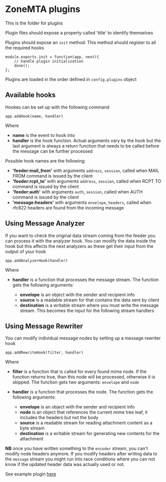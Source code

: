 # ZoneMTA plugins

This is the folder for plugins

Plugin files should expose a property called 'title' to identify themselves

Plugins should expose an `init` method. This method should register to all the required hooks

```
module.exports.init = function(app, next){
    // handle plugin initialization
    done();
};
```

Plugins are loaded in the order defined in `config.plugins` object

## Available hooks

Hookes can be set up with the following command

```
app.addHook(name, handler)
```

Where

- **name** is the event to hook into
- **handler** is the hook function. Actual arguments vary by the hook but the last argument is always a return function that needs to be called before the message can be further processed

Possible hook names are the following:

- **'feeder:mail_from'** with arguments `address`, `session`, called when MAIL FROM command is issued by the client
- **'feeder:rcpt_to'** with arguments `address`, `session`, called when RCPT TO command is issued by the client
- **'feeder:auth'** with arguments `auth`, `session`, called when AUTH command is issued by the client
- **'message:headers'** with arguments `envelope`, `headers`, called when rfc822 headers are found from the incoming message

## Using Message Analyzer

If you want to check the original data stream coming from the feeder you can process it with the analyzer hook. You can modify the data inside the hook but this affects the next analyzers as these get their input from the output of your hook

```
app.addAnalyzerHook(handler)
```

Where

- **handler** is a function that processes the message stream. The function gets the following arguments:

  - **envelope** is an object with the sender and recipient info
  - **source** is a readable stream for that contains the data sent by client
  - **destination** is a writable stream where you must write the message stream. This becomes the input for the following stream handlers

## Using Message Rewriter

You can modify individual message nodes by setting up a message rewriter hook

```
app.addRewriteHook(filter, handler)
```

Where

- **filter** is a function that is called for every found mime node. If the function returns true, than this node will be processed, otherwise it is skipped. The function gets two arguments: `envelope` and `node`
- **handler** is a function that processes the node. The function gets the following arguments:

  - **envelope** is an object with the sender and recipient info
  - **node** is an object that references the current mime tree leaf, it includes the headers but not the body
  - **source** is a readable stream for reading attachment content as a byte stream
  - **destination** is a writable stream for generating new contents for the attachment

**NB** once you have written something to the `encoder` stream, you can't modify node headers anymore. If you modify headers after writing data to the `message` stream you might run into race conditions where you can not know if the updated header data was actually used or not.

See example plugin [here](example-plugin.js)
